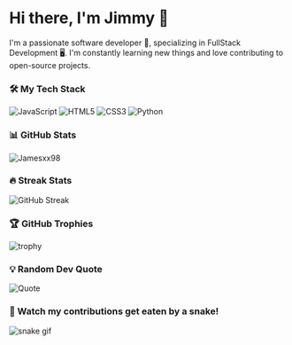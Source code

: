 # Hi there, I'm Jimmy 👋

I'm a passionate software developer 🚀, specializing in FullStack Development 🖥️. I'm constantly learning new things and love contributing to open-source projects.
### 🛠️ My Tech Stack

![JavaScript](https://img.shields.io/badge/-JavaScript-F7DF1E?style=flat-square&logo=javascript&logoColor=black)
![HTML5](https://img.shields.io/badge/-HTML5-E34F26?style=flat-square&logo=html5&logoColor=white)
![CSS3](https://img.shields.io/badge/-CSS3-1572B6?style=flat-square&logo=css3)
![Python](https://img.shields.io/badge/-Python-3776AB?style=flat-square&logo=python&logoColor=white)
### 📊 GitHub Stats
![Jamesxx98](https://github-readme-stats.vercel.app/api?username=your-username&show_icons=true&theme=radical)

### 🔥 Streak Stats
![GitHub Streak](https://github-readme-streak-stats.herokuapp.com/?user=your-username&theme=radical)

### 🏆 GitHub Trophies
![trophy](https://github-profile-trophy.vercel.app/?username=your-username&theme=onedark)
### 💡 Random Dev Quote
![Quote](https://quotes-github-readme.vercel.app/api?type=horizontal&theme=dark)

### 🐍 Watch my contributions get eaten by a snake!
![snake gif](https://github.com/your-username/your-username/blob/output/github-contribution-grid-snake.svg)



<!---
Jamesxx98/Jamesxx98 is a ✨ special ✨ repository because its `README.md` (this file) appears on your GitHub profile.
You can click the Preview link to take a look at your changes.
--->
